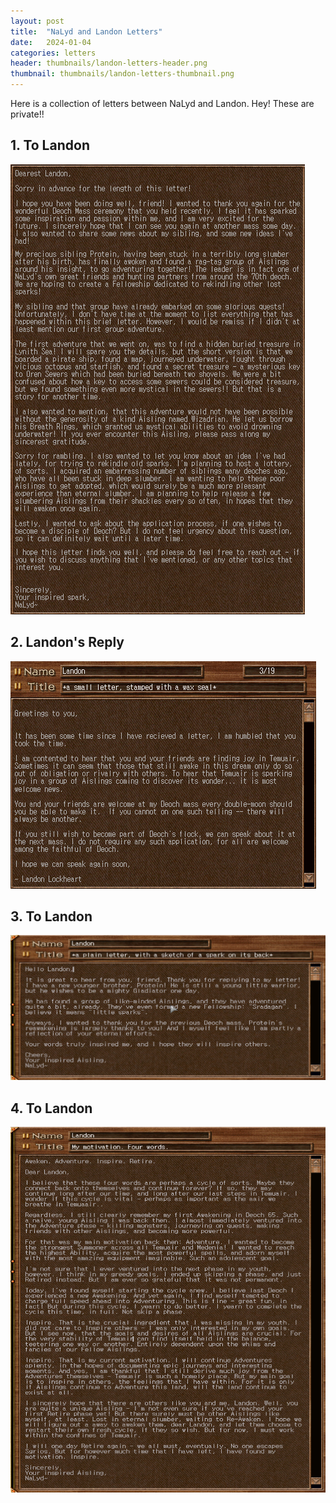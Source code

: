 ```yaml
---
layout: post
title:  "NaLyd and Landon Letters"
date:   2024-01-04
categories: letters
header: thumbnails/landon-letters-header.png
thumbnail: thumbnails/landon-letters-thumbnail.png
---
```


Here is a collection of letters between NaLyd and Landon. Hey! These are private!!


## 1. To Landon
![Letter to Landon](/assets/img/letters/nalyd-landon/1-nalyd.png)

## 2. Landon's Reply
![Letter to NaLyd](/assets/img/letters/nalyd-landon/2-landon.png)

## 3. To Landon
![Letter to Landon](/assets/img/letters/nalyd-landon/3-nalyd.png)

## 4. To Landon
![Letter to Landon](/assets/img/letters/nalyd-landon/4-nalyd.png)

